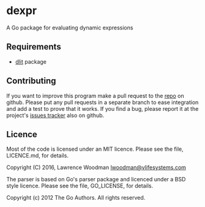 dexpr
====
A Go package for evaluating dynamic expressions

Requirements
------------
* [dlit](https://github.com/lawrencewoodman/dlit_go) package


Contributing
------------
If you want to improve this program make a pull request to the [repo](https://github.com/LawrenceWoodman/dexpr_go) on github.  Please put any pull requests in a separate branch to ease integration and add a test to prove that it works.  If you find a bug, please report it at the project's [issues tracker](https://github.com/LawrenceWoodman/dexpr_go/issues) also on github.


Licence
-------
Most of the code is licensed under an MIT licence.  Please see the file, LICENCE.md, for details.

Copyright (C) 2016, Lawrence Woodman <lwoodman@vlifesystems.com>


The parser is based on Go's parser package and licenced under a BSD style licence.  Please see the file, GO_LICENSE, for details.

Copyright (c) 2012 The Go Authors. All rights reserved.
